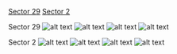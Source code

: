 [Sector 29](#sector29)
[Sector 2](#sector2)

<a name = "sector29"></a>
Sector 29
![alt text](/images/HATS-32_Sector_29/HATS-32_Sector_29_a_TimeSeries.png)
![alt text](/images/HATS-32_Sector_29/HATS-32_Sector_29_b_FoldedLightCurve.png)
![alt text](/images/HATS-32_Sector_29/HATS-32_Sector_29_b_IndividualTransitsWithFit.png)
![alt text](/images/HATS-32_Sector_29/HATS-32_Sector_29_c_TimingResiduals.png)

<a name = "sector2"></a>
Sector 2
![alt text](/images/HATS-32_Sector_2/HATS-32_Sector_2_a_TimeSeries.png)
![alt text](/images/HATS-32_Sector_2/HATS-32_Sector_2_b_FoldedLightCurve.png)
![alt text](/images/HATS-32_Sector_2/HATS-32_Sector_2_b_IndividualTransitsWithFit.png)
![alt text](/images/HATS-32_Sector_2/HATS-32_Sector_2_c_TimingResiduals.png)

